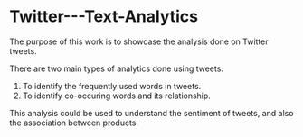 # Twitter---Text-Analytics

The purpose of this work is to showcase the analysis done on Twitter tweets.

There are two main types of analytics done using tweets.

1. To identify the frequently used words in tweets.
2. To identify co-occuring words and its relationship.

This analysis could be used to understand the sentiment of tweets, and also the association between products.
